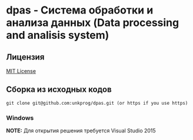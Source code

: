 # dpas - Система обработки и анализа данных (Data processing and analisis system)

## Лицензия
[MIT License](https://github.com/unkprog/dpas/blob/master/LICENSE.txt)

## Сборка из исходных кодов

```
git clone git@github.com:unkprog/dpas.git (or https if you use https)
```

### Windows

**NOTE:** Для открытия решения требуется Visual Studio 2015
